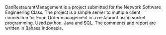 DanRestaurantManagement is a project submitted for the Network Software Engineering Class. 
The project is a simple server to multiple client connection for Food Order management in a restaurant using socket programming. 
Used python, Java and SQL. 
The comments and report are written in Bahasa Indonesia.
